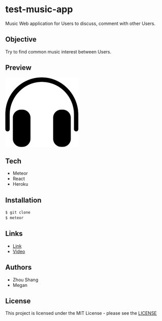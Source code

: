 # test-music-app

Music Web application for Users to discuss, comment with other Users.

## Objective

Try to find common music interest between Users.

## Preview

![image](./public/background.png)

## Tech

-   Meteor
-   React
-   Heroku


## Installation

```sh
$ git clone 
$ meteor
```

## Links

-   [Link](https://test-music-app.herokuapp.com/)
-   [Video](https://www.youtube.com/watch?v=Ppjuo5q_tng&t=2s)



## Authors

-   Zhou Shang
-   Megan


## License

This project is licensed under the MIT License - please see the [LICENSE](LICENSE)